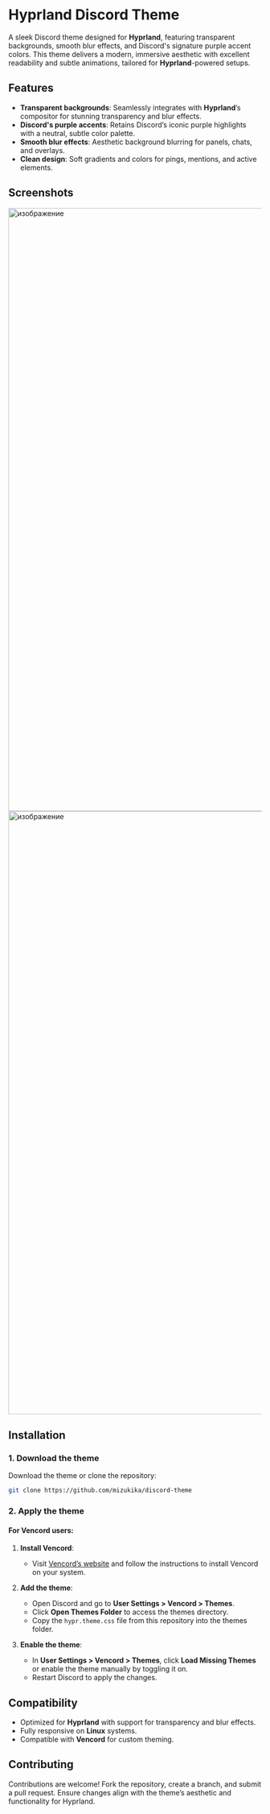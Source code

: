 # Hyprland Discord Theme

A sleek Discord theme designed for **Hyprland**, featuring transparent backgrounds, smooth blur effects, and Discord's signature purple accent colors. This theme delivers a modern, immersive aesthetic with excellent readability and subtle animations, tailored for **Hyprland**-powered setups.

## Features

- **Transparent backgrounds**: Seamlessly integrates with **Hyprland**’s compositor for stunning transparency and blur effects.
- **Discord's purple accents**: Retains Discord’s iconic purple highlights with a neutral, subtle color palette.
- **Smooth blur effects**: Aesthetic background blurring for panels, chats, and overlays.
- **Clean design**: Soft gradients and colors for pings, mentions, and active elements.

## Screenshots
<img width="1917" height="1198" alt="изображение" src="https://github.com/user-attachments/assets/6c89a1ad-9c1e-453b-b506-e7443f183d3f" />
<img width="1918" height="1198" alt="изображение" src="https://github.com/user-attachments/assets/f9321a60-f351-486f-a976-94e4023cb538" />




## Installation

### 1. Download the theme

Download the theme or clone the repository:

```bash
git clone https://github.com/mizukika/discord-theme
```

### 2. Apply the theme

#### **For Vencord users**:

1. **Install Vencord**:
   - Visit [Vencord’s website](https://vencord.dev/) and follow the instructions to install Vencord on your system.

2. **Add the theme**:
   - Open Discord and go to **User Settings > Vencord > Themes**.
   - Click **Open Themes Folder** to access the themes directory.
   - Copy the `hypr.theme.css` file from this repository into the themes folder.

3. **Enable the theme**:
   - In **User Settings > Vencord > Themes**, click **Load Missing Themes** or enable the theme manually by toggling it on.
   - Restart Discord to apply the changes.


## Compatibility

- Optimized for **Hyprland** with support for transparency and blur effects.
- Fully responsive on **Linux** systems.
- Compatible with **Vencord** for custom theming.

## Contributing

Contributions are welcome! Fork the repository, create a branch, and submit a pull request. Ensure changes align with the theme’s aesthetic and functionality for Hyprland.
